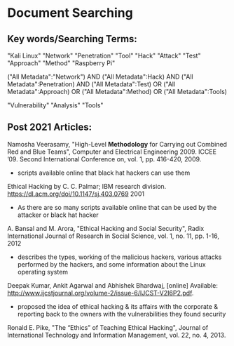 # Document Searching

## Key words/Searching Terms:
"Kali Linux" "Network" "Penetration" "Tool" "Hack" "Attack" "Test" "Approach" "Method" "Raspberry Pi"

("All Metadata":"Network") AND ("All Metadata":Hack) AND ("All Metadata":Penetration) AND ("All Metadata":Test) OR ("All Metadata":Approach) OR ("All Metadata":Method) OR ("All Metadata":Tools)

"Vulnerability" "Analysis" "Tools"

## Post 2021 Articles:

Namosha Veerasamy, "High-Level **Methodology** for Carrying out Combined Red and Blue Teams", Computer and Electrical Engineering 2009. ICCEE ’09. Second International Conference on, vol. 1, pp. 416-420, 2009.
* scripts available online that black hat hackers can use them


Ethical Hacking by C. C. Palmar; IBM research division. https://dl.acm.org/doi/10.1147/sj.403.0769 2001
* As there are so many scripts available online that can be used by the attacker or black hat hacker


A. Bansal and M. Arora, "Ethical Hacking and Social Security", Radix International Journal of Research in Social Science, vol. 1, no. 11, pp. 1-16, 2012
* describes the types, working of the malicious hackers, various attacks performed by the hackers, and some information about the Linux operating system


Deepak Kumar, Ankit Agarwal and Abhishek Bhardwaj, [online] Available: http://www.ijcstjournal.org/volume-2/issue-6/IJCST-V2I6P2.pdf.
* proposed the idea of ethical hacking & its affairs with the corporate & reporting back to the owners with the vulnerabilities they found security

 Ronald E. Pike, "The “Ethics” of Teaching Ethical Hacking", Journal of International Technology and Information Management, vol. 22, no. 4, 2013.


